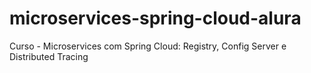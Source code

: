 # microservices-spring-cloud-alura
Curso - Microservices com Spring Cloud: Registry, Config Server e Distributed Tracing
